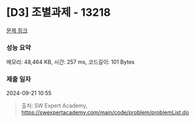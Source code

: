 # [D3] 조별과제 - 13218 

[문제 링크](https://swexpertacademy.com/main/code/problem/problemDetail.do?contestProbId=AXzjvCCq-PwDFASs) 

### 성능 요약

메모리: 48,464 KB, 시간: 257 ms, 코드길이: 101 Bytes

### 제출 일자

2024-09-21 10:55



> 출처: SW Expert Academy, https://swexpertacademy.com/main/code/problem/problemList.do